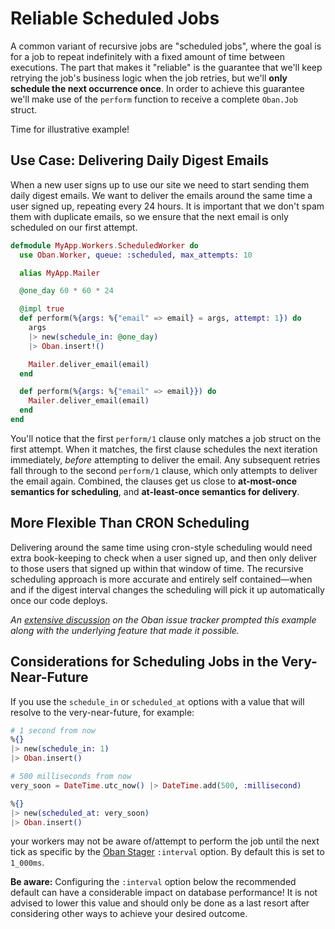 # Reliable Scheduled Jobs

A common variant of recursive jobs are "scheduled jobs", where the goal is for a
job to repeat indefinitely with a fixed amount of time between executions. The
part that makes it "reliable" is the guarantee that we'll keep retrying the
job's business logic when the job retries, but we'll **only schedule the next
occurrence once**. In order to achieve this guarantee we'll make use of the
`perform` function to receive a complete `Oban.Job` struct.

Time for illustrative example!

## Use Case: Delivering Daily Digest Emails

When a new user signs up to use our site we need to start sending them daily
digest emails. We want to deliver the emails around the same time a user signed
up, repeating every 24 hours. It is important that we don't spam them with
duplicate emails, so we ensure that the next email is only scheduled on our
first attempt.

```elixir
defmodule MyApp.Workers.ScheduledWorker do
  use Oban.Worker, queue: :scheduled, max_attempts: 10

  alias MyApp.Mailer

  @one_day 60 * 60 * 24

  @impl true
  def perform(%{args: %{"email" => email} = args, attempt: 1}) do
    args
    |> new(schedule_in: @one_day)
    |> Oban.insert!()

    Mailer.deliver_email(email)
  end

  def perform(%{args: %{"email" => email}}) do
    Mailer.deliver_email(email)
  end
end
```

You'll notice that the first `perform/1` clause only matches a job struct on the
first attempt. When it matches, the first clause schedules the next iteration
immediately, _before_ attempting to deliver the email. Any subsequent retries
fall through to the second `perform/1` clause, which only attempts to deliver
the email again. Combined, the clauses get us close to **at-most-once semantics
for scheduling**, and **at-least-once semantics for delivery**.

## More Flexible Than CRON Scheduling

Delivering around the same time using cron-style scheduling would need extra
book-keeping to check when a user signed up, and then only deliver to those
users that signed up within that window of time. The recursive scheduling
approach is more accurate and entirely self contained—when and if the digest
interval changes the scheduling will pick it up automatically once our code
deploys.

_An [extensive discussion][oi27] on the Oban issue tracker prompted this example
along with the underlying feature that made it possible._

[oi27]: https://github.com/sorentwo/oban/issues/27

## Considerations for Scheduling Jobs in the Very-Near-Future

If you use the `schedule_in` or `scheduled_at` options with a value that will
resolve to the very-near-future, for example:

```elixir
# 1 second from now
%{}
|> new(schedule_in: 1)
|> Oban.insert()

# 500 milliseconds from now
very_soon = DateTime.utc_now() |> DateTime.add(500, :millisecond)

%{}
|> new(scheduled_at: very_soon)
|> Oban.insert()
```

your workers may not be aware of/attempt to perform the job until the next tick
as specific by the [Oban Stager][stag] `:interval` option. By default this is
set to `1_000ms`.

**Be aware:** Configuring the `:interval` option below the recommended default
can have a considerable impact on database performance! It is not advised to
lower this value and should only be done as a last resort after considering
other ways to achieve your desired outcome.

[stag]: Oban.Plugins.Stager.html